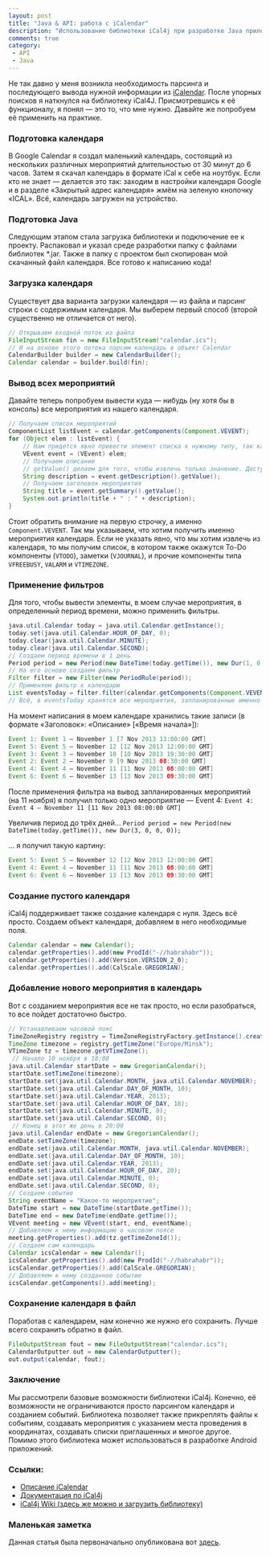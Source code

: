 ```yaml
---
layout: post
title: "Java & API: работа с iCalendar"
description: "Использование библиотеки iCal4j при разработке Java приложений."
comments: true
category:
 - API
 - Java
---
```



Не так давно у меня возникла необходимость парсинга и последующего вывода нужной информации из [iCalendar](http://en.wikipedia.org/wiki/ICalendar). После упорных поисков я наткнулся на библиотеку iCal4J. Присмотревшись к её функционалу, я понял — это то, что мне нужно. Давайте же попробуем её применить на практике.

<!-- more -->
### Подготовка календаря

В Google Calendar я создал маленький календарь, состоящий из нескольких различных мероприятий длительностью от 30 минут до 6 часов. Затем я скачал календарь в формате iCal к себе на ноутбук. Если кто не знает — делается это так: заходим в настройки календаря Google и в разделе «Закрытый адрес календаря» жмём на зеленую кнопочку «ICAL». Всё, календарь загружен на устройство. 

### Подготовка Java

Следующим этапом стала загрузка библиотеки и подключение ее к проекту. Распаковал и указал среде разработки папку с файлами библиотек *.jar. Также в папку с проектом был скопирован мой скачанный файл календаря. Все готово к написанию кода!

### Загрузка календаря

Существует два варианта загрузки календаря — из файла и парсинг строки с содержимым календаря. Мы выберем первый способ (второй существенно не отличается от него).

``` java Sample code
// Открываем входной поток из файла
FileInputStream fin = new FileInputStream("calendar.ics");
// И на основе этого потока парсим календарь в объект Calendar
CalendarBuilder builder = new CalendarBuilder();
Calendar calendar = builder.build(fin);
```

### Вывод всех мероприятий

Давайте теперь попробуем вывести куда — нибудь (ну хотя бы в консоль) все мероприятия из нашего календаря. 

``` java Sample code
// Получаем список мероприятий
ComponentList listEvent = calendar.getComponents(Component.VEVENT);
for (Object elem : listEvent) {
    // Нам придется явно привести элемент списка к нужному типу, так как listEvent хранит элементы Object
    VEvent event = (VEvent) elem;
    // Получаем описание
    // getValue() делаем для того, чтобы извлечь только значение. Доступные методы getName() и toString() вернут в себе еще значение тега DESCRIPTION
    String description = event.getDescription().getValue();
    // Получаем заголовок мероприятия 
    String title = event.getSummary().getValue();
    System.out.println(title + " : " + description);
}
```

Стоит обратить внимание на первую строчку, а именно `Component.VEVENT`. Так мы указываем, что хотим получить именно мероприятия календаря. Если не указать явно, что мы хотим извлечь из календаря, то мы получим список, в котором также окажутся To-Do компоненты (`VTODO`), заметки (`VJOURNAL`), и прочие компоненты типа `VFREEBUSY`, `VALARM` и `VTIMEZONE`.

### Применение фильтров

Для того, чтобы вывести элементы, в моем случае мероприятия, в определенный период времени, можно применить фильтры. 

``` java Sample code
java.util.Calendar today = java.util.Calendar.getInstance();
today.set(java.util.Calendar.HOUR_OF_DAY, 0);
today.clear(java.util.Calendar.MINUTE);
today.clear(java.util.Calendar.SECOND);
// Создаем период времени в 1 день
Period period = new Period(new DateTime(today.getTime()), new Dur(1, 0, 0, 0));
// На его основе создаем фильтр
Filter filter = new Filter(new PeriodRule(period));
// Применяем фильтр к календарю
List eventsToday = filter.filter(calendar.getComponents(Component.VEVENT));
// Всё, в eventsToday хранятся все мероприятия, запланированные именно на сегодня
```

На момент написания в моем календаре хранились такие записи (в формате «Заголовок»: «Описание» [«Время начала»]):

``` java Sample code
Event 1: Event 1 — November 1 [7 Nov 2013 13:00:00 GMT]
Event 5: Event 5 — November 12 [12 Nov 2013 12:00:00 GMT]
Event 3: Event 3 — November 10 [10 Nov 2013 19:30:00 GMT]
Event 2: Event 2 — November 9 [9 Nov 2013 08:30:00 GMT]
Event 4: Event 4 — November 11 [11 Nov 2013 08:00:00 GMT]
Event 6: Event 6 — November 13 [13 Nov 2013 09:30:00 GMT]
```

После применения фильтра на вывод запланированных мероприятий (на 11 ноября) я получил только одно мероприятие — Event 4:
`Event 4: Event 4 — November 11 [11 Nov 2013 08:00:00 GMT]`

Увеличив период до трёх дней…
`Period period = new Period(new DateTime(today.getTime()), new Dur(3, 0, 0, 0));`

… я получил такую картину:

``` java Sample code
Event 5: Event 5 — November 12 [12 Nov 2013 12:00:00 GMT]
Event 4: Event 4 — November 11 [11 Nov 2013 08:00:00 GMT]
Event 6: Event 6 — November 13 [13 Nov 2013 09:30:00 GMT]
```

### Создание пустого календаря

iCal4j поддерживает также создание календаря с нуля. Здесь всё просто. Создаем объект календаря, добавляем в него необходимые поля.

``` java Sample code
Calendar calendar = new Calendar();
calendar.getProperties().add(new ProdId("-//habrahabr"));
calendar.getProperties().add(Version.VERSION_2_0);
calendar.getProperties().add(CalScale.GREGORIAN);
```

### Добавление нового мероприятия в календарь

Вот с созданием мероприятия все не так просто, но если разобраться, то все пойдет достаточно быстро.

``` java Sample code
// Устанавливаем часовой пояс
TimeZoneRegistry registry = TimeZoneRegistryFactory.getInstance().createRegistry();
TimeZone timezone = registry.getTimeZone("Europe/Minsk");
VTimeZone tz = timezone.getVTimeZone();
 // Начало 10 ноября в 18:00
java.util.Calendar startDate = new GregorianCalendar();
startDate.setTimeZone(timezone);
startDate.set(java.util.Calendar.MONTH, java.util.Calendar.NOVEMBER);
startDate.set(java.util.Calendar.DAY_OF_MONTH, 10);
startDate.set(java.util.Calendar.YEAR, 2013);
startDate.set(java.util.Calendar.HOUR_OF_DAY, 18);
startDate.set(java.util.Calendar.MINUTE, 0);
startDate.set(java.util.Calendar.SECOND, 0);
 // Конец в этот же день в 20:00
java.util.Calendar endDate = new GregorianCalendar();
endDate.setTimeZone(timezone);
endDate.set(java.util.Calendar.MONTH, java.util.Calendar.NOVEMBER);
endDate.set(java.util.Calendar.DAY_OF_MONTH, 10);
endDate.set(java.util.Calendar.YEAR, 2013);
endDate.set(java.util.Calendar.HOUR_OF_DAY, 20);
endDate.set(java.util.Calendar.MINUTE, 0);	
endDate.set(java.util.Calendar.SECOND, 0);
// Создаем событие
String eventName = "Какое-то мероприятие";
DateTime start = new DateTime(startDate.getTime());
DateTime end = new DateTime(endDate.getTime());
VEvent meeting = new VEvent(start, end, eventName);
// Добавляем к нему информацию о часовом поясе
meeting.getProperties().add(tz.getTimeZoneId());
// Создаем сам календарь
Calendar icsCalendar = new Calendar();
icsCalendar.getProperties().add(new ProdId("-//habrahabr"));
icsCalendar.getProperties().add(CalScale.GREGORIAN);
// Добавляем к нему созданное событие
icsCalendar.getComponents().add(meeting);
```

### Сохранение календаря в файл

Поработав с календарем, нам конечно же нужно его сохранить. Лучше всего сохранить обратно в файл.

``` java Sample code
FileOutputStream fout = new FileOutputStream("calendar.ics");
CalendarOutputter out = new CalendarOutputter();
out.output(calendar, fout);
```

### Заключение

Мы рассмотрели базовые возможности библиотеки iCal4j. Конечно, её возможности не ограничиваются просто парсингом календаря и созданием событий. Библиотека позволяет также прикреплять файлы к событиям, создавать мероприятия с указанием места проведения в координатах, создавать списки приглашенных и многое другое. Помимо этого библиотека может использоваться в разработке Android приложений.

### Ссылки:
- [Описание iCalendar](http://en.wikipedia.org/wiki/ICalendar)
- [Документация по iCal4j](http://build.mnode.org/projects/ical4j/apidocs/index.html)
- [iCal4j Wiki (здесь же можно и загрузить библиотеку)](http://wiki.modularity.net.au/ical4j/index.php?title=Main_Page)

### Маленькая заметка
Данная статья была первоначально опубликована вот [здесь](http://habrahabr.ru/post/201660/).